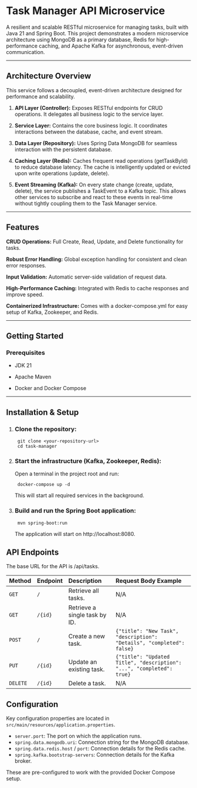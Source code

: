 # Task Manager API Microservice
A resilient and scalable RESTful microservice for managing tasks, built with Java 21 and Spring Boot. This project demonstrates a modern microservice architecture using MongoDB as a primary database, Redis for high-performance caching, and Apache Kafka for asynchronous, event-driven communication.

---

## Architecture Overview
This service follows a decoupled, event-driven architecture designed for performance and scalability.

1. **API Layer (Controller):** Exposes RESTful endpoints for CRUD operations. It delegates all business logic to the service layer.

2. **Service Layer:** Contains the core business logic. It coordinates interactions between the database, cache, and event stream.

3. **Data Layer (Repository):** Uses Spring Data MongoDB for seamless interaction with the persistent database.

4. **Caching Layer (Redis):** Caches frequent read operations (getTaskById) to reduce database latency. The cache is intelligently updated or evicted upon write operations (update, delete).

5. **Event Streaming (Kafka):** On every state change (create, update, delete), the service publishes a TaskEvent to a Kafka topic. This allows other services to subscribe and react to these events in real-time without tightly coupling them to the Task Manager service.

---

## Features
**CRUD Operations:** Full Create, Read, Update, and Delete functionality for tasks.

**Robust Error Handling:** Global exception handling for consistent and clean error responses.

**Input Validation:** Automatic server-side validation of request data.

**High-Performance Caching:** Integrated with Redis to cache responses and improve speed.

**Containerized Infrastructure:** Comes with a docker-compose.yml for easy setup of Kafka, Zookeeper, and Redis.

---

## Getting Started
### Prerequisites
- JDK 21

- Apache Maven

- Docker and Docker Compose

---

## Installation & Setup
1. ### Clone the repository:

        git clone <your-repository-url>
        cd task-manager

2. ### Start the infrastructure (Kafka, Zookeeper, Redis):
    Open a terminal in the project root and run:

        docker-compose up -d

    This will start all required services in the background.

3. ### Build and run the Spring Boot application:
        mvn spring-boot:run
    The application will start on http://localhost:8080.

## API Endpoints
The base URL for the API is /api/tasks.

| Method   | Endpoint          | Description                 | Request Body Example                                       |
| :------- | :---------------- | :-------------------------- | :--------------------------------------------------------- |
| `GET`    | `/`               | Retrieve all tasks.         | N/A                                                        |
| `GET`    | `/{id}`           | Retrieve a single task by ID. | N/A                                                        |
| `POST`   | `/`               | Create a new task.          | `{"title": "New Task", "description": "Details", "completed": false}` |
| `PUT`    | `/{id}`           | Update an existing task.    | `{"title": "Updated Title", "description": "...", "completed": true}` |
| `DELETE` | `/{id}`           | Delete a task.              | N/A                                                        |

## Configuration
Key configuration properties are located in `src/main/resources/application.properties`.

- `server.port`: The port on which the application runs.
- `spring.data.mongodb.uri`: Connection string for the MongoDB database.
- `spring.data.redis.host` / `port`: Connection details for the Redis cache.
- `spring.kafka.bootstrap-servers`: Connection details for the Kafka broker.

These are pre-configured to work with the provided Docker Compose setup.